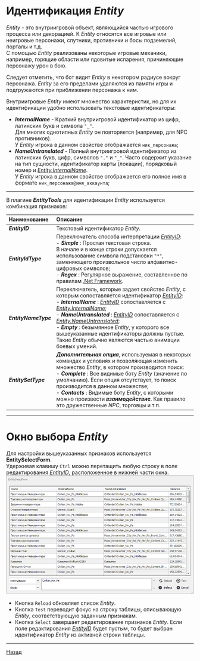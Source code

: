 # **Идентификация *Entity***

*Entity* - это внутриигровой объект, являющийся частью игрового процесса или декорацией. К *Entity* относятся все игровые или неигровые персонажи, спутники, противники и босы подземелий, <!--некоторые предметы интерьера,--> порталы и т.д. <br/>
С помощью *Entity* реализованы некоторые игровые механики, например, горящие области или ядовитые испарения, причиняющие персонажу урон в бою.

Следует отметить, что бот видит *Entity* в некотором радиусе вокруг персонажа. *Entity* за его пределами удаляются из памяти игры и подгружаются при приближении персонажа к ним. 

Внутриигровые *Entity* имеют множество характеристик, но для их идентификации удобно использовать текстовые идентификаторы:
+ <a name ="ref-Entity-InternalName">***InternalName***</a> - Краткий внутриигровой идентификатор из цифр, латинских букв и символа ``"_"``. <br/>
Для многих однотипных *Entity* он повторяется (например, для NPC противников).<br/>
У *Entity* игрока в данном свойстве отображается ``ник_персонажа``;
+ <a name ="ref-Entity-NameUntranslated">***NameUntranslated***</a> - Полный внутриигровой идентификатор из латинских букв, цифр, символов ``"."`` и ``"_"``. Часто содержит указание на тип сущности, идентификатор карты (локации), порядковый номер и [*Entity.InternalName*](#ref-Entity-InternalName).<br/>
У *Entity* игрока в данном свойстве отображается его полное имя в формате ``ник_персонажа@имя_аккаунта``;

---

В плагине ***EntityTools*** для идентификации *Entity* используется комбинация признаков:


| **Наименование** | **Описание** |
|:-----------------|:-------------|
|<a name ="ref-EntityID">***EntityID***</a> | Текстовый идентификатор *Entity*.
|<a name ="ref-EntityIdType">***EntityIdType***</a> | Переключатель способа интерпретации [*EntityID*](#ref-EntityID):<br/>- ***Simple*** : Простая текстовая строка. <br/>В начале и в конце строки допускается использование символа подстановки ``"*"``, заменяющего произвольное число алфавитно-цифровых символов;<br/>- ***Regex*** : Регулярное выражение, составленное по правилам [.Net Framework](https://docs.microsoft.com/ru-ru/dotnet/standard/base-types/regular-expressions).
|<a name ="ref-EntityNameType">***EntityNameType***</a> | Переключатель, которые задает свойство *Entity*, с которым сопоставляется идентификатор [*EntityID*](#ref-EntityID):<br/>- ***InternalName*** : [*EntityID*](#ref-EntityID) сопоставляется с [*Entity.InternalName*](#ref-Entity-InternalName);<br/>- ***NameUntranslated*** : [*EntityID*](#ref-EntityID) сопоставляется с [*Entity.NameUntranslated*](#ref-Entity-NameUntranslated);<br/>- ***Empty*** : безымянное *Entity*, у которого все вышеуказанные идентификаторы должны пустые. Такие *Entity* обычно являются частью анимации боевых умений.
|<a name ="ref-EntitySetType">***EntitySetType***</a> | ***Дополнительная опция***, используемая в некоторых командах и условиях и позволяющая изменить множество *Entity*, в котором производится поиск:<br>- ***Complete*** : Все видимые боту *Entity* (значение по умолчанию). Если опция отсутствует, то поиск производится в данном множестве;<br/>- ***Contacts*** : Видимые боту *Entity*, с которыми можно произвести ***взаимодействие***. Как правило это дружественные *NPC*, торговцы и т.п.

---

# <a name ="ref-EntityViewer"></a>**Окно выбора *Entity***
Для настройки вышеуказанных признаков используется **EntitySelectForm**.<br/>
Удерживая клавишу ``Ctrl`` можно перетащить любую строку в поле редактирования [*EntityID*](#ref-EntityID), расположенное в нижней части окна.
![Окно выбора Entity](./img/EntitySelectForm.PNG)

- Кнопка ``Reload`` обновляет список *Entity*.
- Кнопка ``Test`` переводит фокус на строку таблицы, описывающую *Entity*, соответствующую заданным признакам.
- Кнопка ``Select`` завершает редактирование признаков *Entity*. Если поле редактирования [*EntityID*](#ref-EntityID) будет пустым, то будет выбран идентификатор *Entity* из активной строки таблицы.

---

<a href="javascript:history.back()">Назад</a>